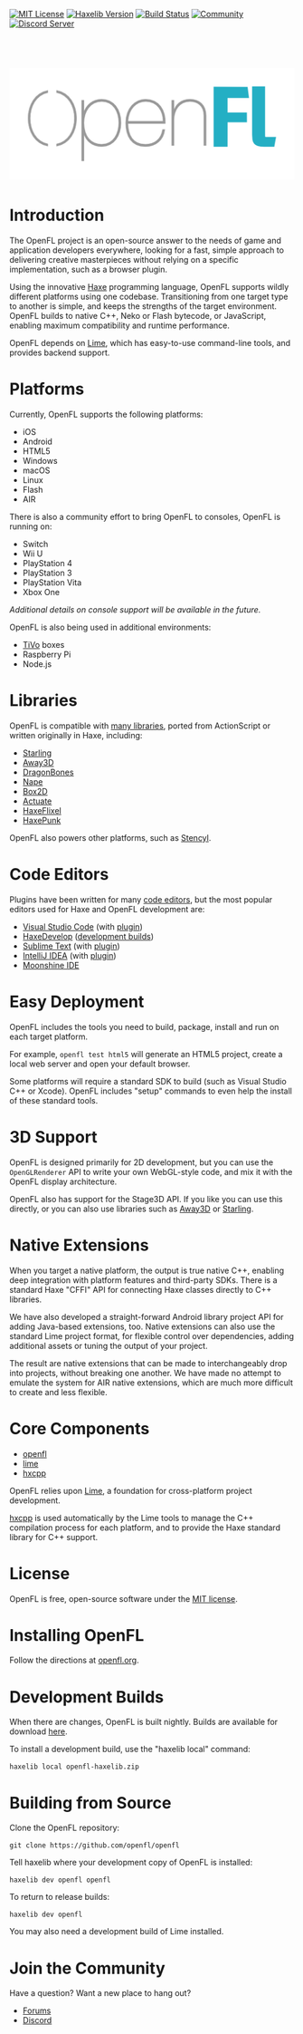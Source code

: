 [![MIT License](https://img.shields.io/badge/license-MIT-blue.svg?style=flat)](LICENSE.md) [![Haxelib Version](https://img.shields.io/github/tag/openfl/openfl.svg?style=flat&label=haxelib&color=df7900)](https://lib.haxe.org/p/openfl) [![Build Status](https://img.shields.io/github/actions/workflow/status/openfl/openfl/main.yml?branch=develop)](https://github.com/openfl/openfl/actions) [![Community](https://img.shields.io/discourse/posts?color=24afc4&server=https%3A%2F%2Fcommunity.openfl.org&label=community)](https://community.openfl.org) [![Discord Server](https://img.shields.io/discord/415681294446493696.svg?color=7289da)](https://discordapp.com/invite/tDgq8EE)


<br />
<h1 align="center"><img src="assets/openfl.png" alt="OpenFL"/></h1>


Introduction
============

The OpenFL project is an open-source answer to the needs of game and application developers everywhere, looking for a fast, simple approach to delivering creative masterpieces without relying on a specific implementation, such as a browser plugin.

Using the innovative [Haxe](https://haxe.org/) programming language, OpenFL supports wildly different platforms using one codebase. Transitioning from one target type to another is simple, and keeps the strengths of the target environment. OpenFL builds to native C++, Neko or Flash bytecode, or JavaScript, enabling maximum compatibility and runtime performance.

OpenFL depends on [Lime](https://lime.openfl.org), which has easy-to-use command-line tools, and provides backend support.


Platforms
=========

Currently, OpenFL supports the following platforms:

 * iOS
 * Android
 * HTML5
 * Windows
 * macOS
 * Linux
 * Flash
 * AIR

There is also a community effort to bring OpenFL to consoles, OpenFL is running on:

 * Switch
 * Wii U
 * PlayStation 4
 * PlayStation 3
 * PlayStation Vita
 * Xbox One

_Additional details on console support will be available in the future._

OpenFL is also being used in additional environments:

 * [TiVo](https://www.tivo.com) boxes
 * Raspberry Pi
 * Node.js


Libraries
=========

OpenFL is compatible with [many libraries](https://lib.haxe.org/all), ported from ActionScript or written originally in Haxe, including:

 * [Starling](https://github.com/openfl/starling)
 * [Away3D](https://github.com/openfl/away3d)
 * [DragonBones](https://github.com/openfl/dragonbones)
 * [Nape](https://github.com/deltaluca/nape)
 * [Box2D](https://github.com/jgranick/Box2D)
 * [Actuate](https://github.com/jgranick/Actuate)
 * [HaxeFlixel](https://github.com/haxeflixel/flixel)
 * [HaxePunk](https://github.com/HaxePunk/HaxePunk)

OpenFL also powers other platforms, such as [Stencyl](https://www.stencyl.com/).


Code Editors
============

Plugins have been written for many [code editors](https://haxe.org/documentation/introduction/editors-and-ides.html), but the most popular editors used for Haxe and OpenFL development are:

 * [Visual Studio Code](https://code.visualstudio.com/) (with [plugin](https://marketplace.visualstudio.com/items?itemName=openfl.lime-vscode-extension))
 * [HaxeDevelop](https://github.com/HaxeFoundation/haxedevelop.org) ([development builds](https://flashdevelop.org/downloads/builds/))
 * [Sublime Text](https://www.sublimetext.com) (with [plugin](https://github.com/clemos/haxe-sublime-bundle))
 * [IntelliJ IDEA](https://www.jetbrains.com/idea/) (with [plugin](https://plugins.jetbrains.com/plugin/6873-haxe-toolkit-support))
 * [Moonshine IDE](https://moonshine-ide.com/)

Easy Deployment
===============

OpenFL includes the tools you need to build, package, install and run on each target platform.

For example, `openfl test html5` will generate an HTML5 project, create a local web server and open your default browser.

Some platforms will require a standard SDK to build (such as Visual Studio C++ or Xcode). OpenFL includes "setup" commands to even help the install of these standard tools.


3D Support
==========

OpenFL is designed primarily for 2D development, but you can use the `OpenGLRenderer` API to write your own WebGL-style code, and mix it with the OpenFL display architecture.

OpenFL also has support for the Stage3D API. If you like you can use this directly, or you can also use libraries such as [Away3D](https://github.com/away3d/away3d-core-openfl/) or [Starling](https://github.com/openfl/starling).


Native Extensions
=================

When you target a native platform, the output is true native C++, enabling deep integration with platform features and third-party SDKs. There is a standard Haxe "CFFI" API for connecting Haxe classes directly to C++ libraries.

We have also developed a straight-forward Android library project API for adding Java-based extensions, too. Native extensions can also use the standard Lime project format, for flexible control over dependencies, adding additional assets or tuning the output of your project.

The result are native extensions that can be made to interchangeably drop into projects, without breaking one another. We have made no attempt to emulate the system for AIR native extensions, which are much more difficult to create and less flexible.


Core Components
===============

 * [openfl](https://github.com/openfl/openfl)
 * [lime](https://github.com/openfl/lime)
 * [hxcpp](https://github.com/HaxeFoundation/hxcpp)

OpenFL relies upon [Lime](https://lime.openfl.org), a foundation for cross-platform project development.

[hxcpp](https://github.com/HaxeFoundation/hxcpp) is used automatically by the Lime tools to manage the C++ compilation process for each platform, and to provide the Haxe standard library for C++ support.


License
=======

OpenFL is free, open-source software under the [MIT license](LICENSE.md).


Installing OpenFL
=================

Follow the directions at [openfl.org](https://www.openfl.org/download).


Development Builds
==================

When there are changes, OpenFL is built nightly. Builds are available for download [here](https://github.com/openfl/openfl/actions?query=branch%3Adevelop+is%3Asuccess).

To install a development build, use the "haxelib local" command:

    haxelib local openfl-haxelib.zip


Building from Source
====================

Clone the OpenFL repository:

    git clone https://github.com/openfl/openfl

Tell haxelib where your development copy of OpenFL is installed:

    haxelib dev openfl openfl

To return to release builds:

    haxelib dev openfl

You may also need a development build of Lime installed.


Join the Community
==================

Have a question? Want a new place to hang out?

 * [Forums](https://community.openfl.org)
 * [Discord](https://discordapp.com/invite/tDgq8EE)
